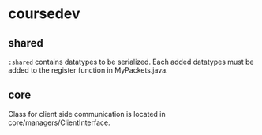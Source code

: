 # coursedev 

## shared 

`:shared` contains datatypes to be serialized. Each added datatypes must be added to the register function in MyPackets.java. 
## core
Class for client side communication is located in core/managers/ClientInterface.
